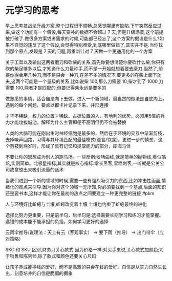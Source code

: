 # 元学习的思考

早上思考技战法升级方案,整个过程很不顺畅,总感觉哪里有缺陷.下午突然反应过来,做这个功能有一个假设,每天要补的数据不会超过 7 天,但是升级场景,这个前提被打破了.做很多方案或者需求的时候,可能都已经忘了,这个方案的假设是什么?如果不自觉的违反了这个假设,会觉得特别难受,到底哪里做错了,其实并不是.当你找到那个原点,发现是 7 天的问题,再重新针对 7 天做一个更通用化的一个方案

关于工具以及输出这两者磨刀和砍柴的关系,首先你要想清楚你要砍什么柴,你只有砍的柴足够多以后,才知道什么刀最称手,而不是一开始就想着要去磨刀.当然了,前提你得会用几种刀,而不是只会一种刀,在差不多的情况下,要更多的在柴上面下功夫,这两个可能是一个量级的关系,比如说柴 100,那么刀需要 10;柴才到了 1000,刀需要 100,两者才是匹配的,但要记得柴永远是要多的

做熟悉的事情，适合自顶向下去做。进入一个新领域，最自然的做法是自底向上，遇到的每个问题，要点以都卡片记录下来，并形连接

才华不稀缺，权力的位置才稀缺。占据位置的人，有地利的优势，必须用5倍的兵力才能攻拔城池。解释为什么主管即便不高明但仍不会被替换

人类的大脑可能在刚出生时神经细胞是最多的，然后在于环境的交互中渐渐剪枝，去掉噪声回路，习得与其环境匹配的最佳模式(语言/饮食)。更进一步的猜想，这个剪枝到两岁时，形成了具有记忆和提取能力的部分，即海马体

不要让你的思想成为别人的跑马场。一些反例:坟场曲线,就是简单的抛物线,看似酷炫,实则简单。北极星指标,其实就是核心指标.增长黑客,雪糕刺客,一听就是公关公司故意想出来吸引流量的话术

当我们进到一个新的领域的时候,需要一些有强烈吸引力的东西,比如冲击性画面,情绪化的观点来引导.因为你对这个领域一无所知,你必须要找到一个基点,后面的知识还是要书本,这样才能让你在最初的热点之间要建立一种更完整的链接 #pkm

人与环境好比蚯蚓与土壤,蚯蚓改变着土壤,土壤也约束了蚯蚓最终的进化

选择比努力更重要，只是前半句，后半句是:选择需要长期学习和练习才能掌握。选错的成本能不能承担的负担，如何学习更好的选择

云雨伞推导/说理法：天上有云（客观事实） -> 要下雨（推导） -> 出门带伞（应对策略）

SKC 和 SKU 区别,财务只关心款式,因为价格一样;对买手来说,关心款式加颜色;对于销售和陈列师,除了款式和颜色还要关心尺码

让孩子养成能挣钱的爱好，而不是高雅的只会花钱的爱好。自信是从实力自然生长出，刻意培养的自信是脆弱的假象


